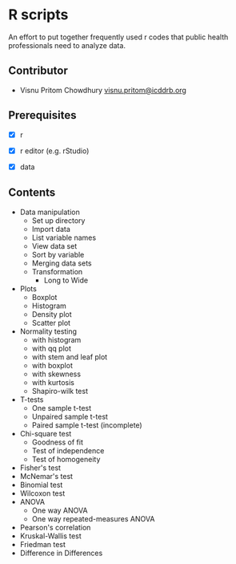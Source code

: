 # R scripts 

An effort to put together frequently used r codes that public health professionals need to analyze data.

## Contributor

- Visnu Pritom Chowdhury <visnu.pritom@icddrb.org>

## Prerequisites

- [x] r
- [x] r editor (e.g. rStudio) 
- [x] data 


## Contents 

- Data manipulation 
	- Set up directory 
	- Import data
	- List variable names 
	- View data set 
	- Sort by variable 
	- Merging data sets 
	- Transformation 
	  - Long to Wide 
- Plots 
	- Boxplot 
	- Histogram 
	- Density plot 
	- Scatter plot 
- Normality testing
	- with histogram 
	- with qq plot  
	- with stem and leaf plot 
	- with boxplot
	- with skewness
	- with kurtosis
	- Shapiro-wilk test
- T-tests
	- One sample t-test
	- Unpaired sample t-test
	- Paired sample t-test (incomplete)
- Chi-square test
	- Goodness of fit
	- Test of independence
	- Test of homogeneity
- Fisher's test
- McNemar's test
- Binomial test 
- Wilcoxon test 
- ANOVA
  - One way ANOVA
  - One way repeated-measures ANOVA
- Pearson's correlation
- Kruskal-Wallis test
- Friedman test
- Difference in Differences
